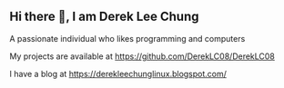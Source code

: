 ## Hi there 👋, I am Derek Lee Chung

A passionate individual who likes programming and computers

My projects are available at https://github.com/DerekLC08/DerekLC08

I have a blog at https://derekleechunglinux.blogspot.com/
